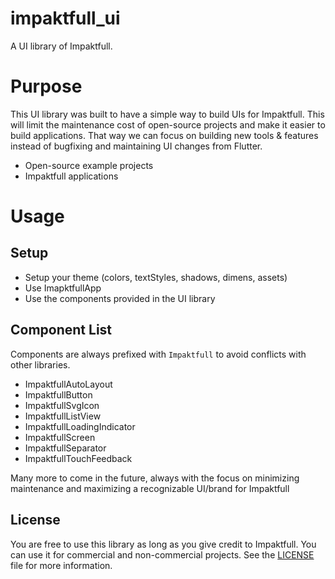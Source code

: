 # impaktfull_ui

A UI library of Impaktfull.

# Purpose

This UI library was built to have a simple way to build UIs for Impaktfull. This will limit the maintenance cost of open-source projects and make it easier to build applications. That way we can focus on building new tools & features instead of bugfixing and maintaining UI changes from Flutter.

- Open-source example projects
- Impaktfull applications

# Usage

## Setup

- Setup your theme (colors, textStyles, shadows, dimens, assets)
- Use ImapktfullApp
- Use the components provided in the UI library

## Component List

Components are always prefixed with `Impaktfull` to avoid conflicts with other libraries.

- ImpaktfullAutoLayout
- ImpaktfullButton
- ImpaktfullSvgIcon
- ImpaktfullListView
- ImpaktfullLoadingIndicator
- ImpaktfullScreen
- ImpaktfullSeparator
- ImpaktfullTouchFeedback

Many more to come in the future, always with the focus on minimizing maintenance and maximizing a recognizable UI/brand for Impaktfull

## License

You are free to use this library as long as you give credit to Impaktfull. You can use it for commercial and non-commercial projects.  See the [LICENSE](LICENSE) file for more information.